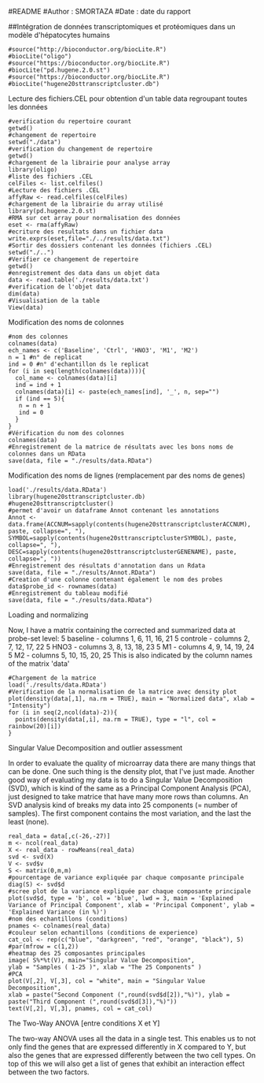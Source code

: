 #README
#Author : SMORTAZA
#Date : date du rapport

##Intégration de données transcriptomiques et protéomiques dans un modèle d'hépatocytes humains

```{r}
#source("http://bioconductor.org/biocLite.R")
#biocLite("oligo")
#source("https://bioconductor.org/biocLite.R")
#biocLite("pd.hugene.2.0.st")
#source("https://bioconductor.org/biocLite.R")
#biocLite("hugene20sttranscriptcluster.db")
```

Lecture des fichiers.CEL pour obtention d'un table data regroupant toutes les données

```{r}
#verification du repertoire courant
getwd()
#changement de repertoire
setwd("./data")
#verification du changement de repertoire
getwd()
#chargement de la librairie pour analyse array
library(oligo)
#liste des fichiers .CEL
celFiles <- list.celfiles()
#Lecture des fichiers .CEL
affyRaw <- read.celfiles(celFiles)
#chargement de la librairie du array utilisé
library(pd.hugene.2.0.st)
#RMA sur cet array pour normalisation des données
eset <- rma(affyRaw)
#ecriture des resultats dans un fichier data
write.exprs(eset,file="./../results/data.txt")
#Sortir des dossiers contenant les données (fichiers .CEL)
setwd("./..")
#Verifier ce changement de repertoire
getwd()
#enregistrement des data dans un objet data
data <- read.table('./results/data.txt')
#verification de l'objet data
dim(data)
#Visualisation de la table
View(data)
```

Modification des noms de colonnes

```{r}
#nom des colonnes
colnames(data)
ech_names <- c('Baseline', 'Ctrl', 'HNO3', 'M1', 'M2')
n = 1 #n° de replicat
ind = 0 #n° d'echantillon ds le replicat
for (i in seq(length(colnames(data)))){
  col_name <- colnames(data)[i]
  ind = ind + 1
  colnames(data)[i] <- paste(ech_names[ind], '_', n, sep="")
  if (ind == 5){
   n = n + 1
   ind = 0
  }
}
#Vérification du nom des colonnes
colnames(data)
#Enregistrement de la matrice de résultats avec les bons noms de colonnes dans un RData
save(data, file = "./results/data.RData")
```

Modification des noms de lignes (remplacement par des noms de genes)

```{r}
load('./results/data.RData')
library(hugene20sttranscriptcluster.db)
#hugene20sttranscriptcluster()
#permet d'avoir un dataframe Annot contenant les annotations
Annot <- data.frame(ACCNUM=sapply(contents(hugene20sttranscriptclusterACCNUM), paste, collapse=", "), SYMBOL=sapply(contents(hugene20sttranscriptclusterSYMBOL), paste, collapse=", "), DESC=sapply(contents(hugene20sttranscriptclusterGENENAME), paste, collapse=", "))
#Enregistrement des résultats d'annotation dans un Rdata
save(data, file = "./results/Annot.RData")
#Creation d'une colonne contenant également le nom des probes
data$probe_id <- rownames(data)
#Enregistrement du tableau modifié
save(data, file = "./results/data.RData")
```

Loading and normalizing

Now, I have a matrix containing the corrected and summarized data at probe-set level:
5 baseline - columns 1, 6, 11, 16, 21
5 controle - columns 2, 7, 12, 17, 22
5 HNO3 - columns 3, 8, 13, 18, 23
5 M1 - columns 4, 9, 14, 19, 24
5 M2 - columns 5, 10, 15, 20, 25
This is also indicated by the column names of the matrix 'data'


```{r}
#Chargement de la matrice
load('./results/data.RData')
#Verification de la normalisation de la matrice avec density plot
plot(density(data[,1], na.rm = TRUE), main = "Normalized data", xlab = "Intensity")
for (i in seq(2,ncol(data)-2)){
  points(density(data[,i], na.rm = TRUE), type = "l", col = rainbow(20)[i])
}
```

Singular Value Decomposition and outlier assessment

In order to evaluate the quality of microarray data there are many things that can be done. One such thing is the density plot, that I've just made. 
Another good way of evaluating my data is to do a Singular Value Decomposition (SVD), which is kind of the same as a Principal Component Analysis (PCA), just designed to take matrice that have many more rows than columns. An SVD analysis kind of breaks my data into 25 components (= number of samples). The first component contains the most variation, and the last the least (none). 

```{r}
real_data = data[,c(-26,-27)]
m <- ncol(real_data)
X <- real_data - rowMeans(real_data)
svd <- svd(X)
V <- svd$v
S <- matrix(0,m,m)
#pourcentage de variance expliquée par chaque composante principale
diag(S) <- svd$d
#scree plot de la variance expliquée par chaque composante principale
plot(svd$d, type = 'b', col = 'blue', lwd = 3, main = 'Explained Variance of Principal Component', xlab = 'Principal Component', ylab = 'Explained Variance (in %)')
#nom des echantillons (conditions)
pnames <- colnames(real_data)
#couleur selon echantillons (conditions de experience)
cat_col <- rep(c("blue", "darkgreen", "red", "orange", "black"), 5)
#par(mfrow = c(1,2))
#heatmap des 25 composantes principales
image( S%*%t(V), main="Singular Value Decomposition",
ylab = "Samples ( 1-25 )", xlab = "The 25 Components" )
#PCA
plot(V[,2], V[,3], col = "white", main = "Singular Value
Decomposition",
xlab = paste("Second Component (",round(svd$d[2]),"%)"), ylab = paste("Third Component (",round(svd$d[3]),"%)"))
text(V[,2], V[,3], pnames, col = cat_col)
```

The Two-Way ANOVA [entre conditions X et Y]

The two-way ANOVA uses all the data in a single test. This enables us to not only find the genes that are expressed differently in X compared to Y, but also the genes that are expressed differently between the two cell types. On top of this we will also get a list of genes that exhibit an interaction effect between the two factors. 